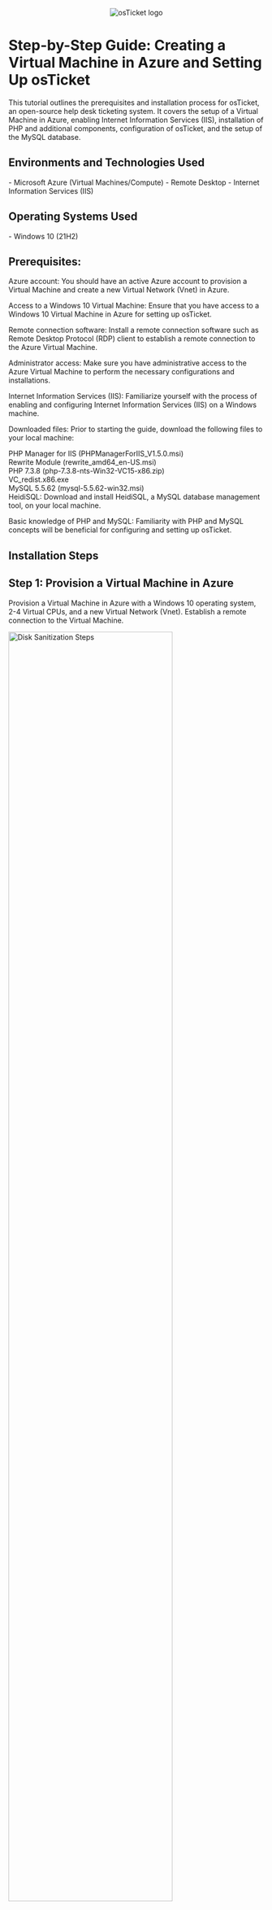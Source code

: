<p align="center">
<img src="https://i.imgur.com/r7UlOH2.png" alt="osTicket logo"/>
</p>

<h1>Step-by-Step Guide: Creating a Virtual Machine in Azure and Setting Up osTicket</h1>
This tutorial outlines the prerequisites and installation process for osTicket, an open-source help desk ticketing system. It covers the setup of a Virtual Machine in Azure, enabling Internet Information Services (IIS), installation of PHP and additional components, configuration of osTicket, and the setup of the MySQL database.<br />
<h2>Environments and Technologies Used</h2>
- Microsoft Azure (Virtual Machines/Compute)
- Remote Desktop
- Internet Information Services (IIS)
<h2>Operating Systems Used </h2>
- Windows 10 (21H2)
<h2>Prerequisites:</h2>
Azure account: You should have an active Azure account to provision a Virtual Machine and create a new Virtual Network (Vnet) in Azure.<br>

Access to a Windows 10 Virtual Machine: Ensure that you have access to a Windows 10 Virtual Machine in Azure for setting up osTicket.<br>

Remote connection software: Install a remote connection software such as Remote Desktop Protocol (RDP) client to establish a remote connection to the Azure Virtual Machine.<br>

Administrator access: Make sure you have administrative access to the Azure Virtual Machine to perform the necessary configurations and installations.<br>

Internet Information Services (IIS): Familiarize yourself with the process of enabling and configuring Internet Information Services (IIS) on a Windows machine.<br>

Downloaded files: Prior to starting the guide, download the following files to your local machine:<br>

PHP Manager for IIS (PHPManagerForIIS_V1.5.0.msi)<br>
Rewrite Module (rewrite_amd64_en-US.msi)<br>
PHP 7.3.8 (php-7.3.8-nts-Win32-VC15-x86.zip)<br>
VC_redist.x86.exe<br>
MySQL 5.5.62 (mysql-5.5.62-win32.msi)<br>
HeidiSQL: Download and install HeidiSQL, a MySQL database management tool, on your local machine.<br>

Basic knowledge of PHP and MySQL: Familiarity with PHP and MySQL concepts will be beneficial for configuring and setting up osTicket.<br>
<h2>Installation Steps</h2>

  <h2>Step 1: Provision a Virtual Machine in Azure</h2>
  <p>Provision a Virtual Machine in Azure with a Windows 10 operating system, 2-4 Virtual CPUs, and a new Virtual Network (Vnet). Establish a remote connection to the Virtual Machine.</p>

  <p>
  <img src="https://i.imgur.com/3wkonsP.png" height="80%" width="80%" alt="Disk Sanitization Steps"/>
  </p>
  
  <h2>Step 2: Configure Internet Information Services (IIS)</h2>
  <p>
    a. Navigate to Control Panel -> Programs -> Turn Windows Features On or Off.<br>
    b. Select "Internet Information Services," expand the options for IIS, World Wide Web Services, and Application Development Features.<br>
    c. Enable Common HTTP Features and CGI. Click OK.<br>
    d. Verify the functionality of IIS by entering "127.0.0.1" in the search bar.
  </p>

  <p>
  <img src="https://i.imgur.com/TzY5klG.png" height="80%" width="80%" alt="Disk Sanitization Steps"/>
  </p>
  
  <h2>Step 3: Install additional components for osTicket</h2>
  <p>
    a. Download and install PHP Manager for IIS (PHPManagerForIIS_V1.5.0.msi).<br>
    b. Download and install the Rewrite Module (rewrite_amd64_en-US.msi).<br>
    c. Create the directory C:\PHP.<br>
    d. Download PHP 7.3.8 (php-7.3.8-nts-Win32-VC15-x86.zip) and extract its contents into the C:\PHP directory.<br>
    e. Download and install VC_redist.x86.exe (required for PHP).<br>
    f. Download and install MySQL 5.5.62 (mysql-5.5.62-win32.msi) with the Standard Configuration, setting the password as "Password1."
  </p>
  
  <h2>Step 4: Configure PHP with IIS</h2>
  <p>
    a. Open IIS Manager as an administrator and launch PHP Manager.<br>
    b. Register a new PHP version by browsing to php-cgi.exe (located within the PHP installation).<br>
    c. Restart IIS within IIS Manager app.
  </p>

  <p>
  <img src="https://i.imgur.com/6n4nCAt.png" height="80%" width="80%" alt="Disk Sanitization Steps"/>
  </p>
  
  <h2>Step 5: Install osTicket v1.15.8</h2>
  <p>
    a. Download osTicket and extract its contents.<br>
    b. Rename the "upload" folder to "osTicket" and move it to C:\inetpub\wwwroot.<br>
    c. Stop and start the IIS server to reload the configuration.<br>
    d. Access the osTicket site by navigating to sites -> Default -> osTicket and clicking "Browse *:80" on the right.
  </p>

  <p>
  <img src="https://i.imgur.com/wF9KLI4.png" height="80%" width="80%" alt="Disk Sanitization Steps"/>
  </p>
  
  <h2>Step 6: Enable the required PHP extensions</h2>
  <p>
    a. In IIS, navigate to sites -> Default -> osTicket.<br>
    b. Open PHP Manager, double-click on "Enable or disable an extension."<br>
    c. Enable the following extensions: php_imap.dll, php_intl.dll, and php_opcache.dll.<br>
    d. Refresh the osTicket site in your browser to observe the changes.
  </p>

  <p>
  <img src="https://i.imgur.com/HVujQKF.png" height="80%" width="80%" alt="Disk Sanitization Steps"/>
  </p>
  
  <h2>Step 7: Rename and configure ost-config.php</h2>
  <p>
    a. Rename ost-sampleconfig.php (located in C:\inetpub\wwwroot\osTicket\include) to ost-config.php.<br>
    b. Adjust the permissions for ost-config.php by accessing its properties -> security -> advanced -> disabling inheritance -> removing all permissions.<br>
    c. Add a new principal named "Everyone" with all permissions. Click OK and apply the changes.
  </p>

  <p>
  <img src="https://i.imgur.com/Pz98age.png" height="80%" width="80%" alt="Disk Sanitization Steps"/>
  </p>
  
  <h2>Step 8: Complete the osTicket setup in the browser</h2>
  <p>
    a. Click "Continue" on the osTicket site.<br>
    b. Provide a name for your help desk and specify the default email address for receiving customer emails.<br>
    c. Fill in all the necessary details until you reach the database settings.
  </p>
  
  <h2>Step 9: Set up the MySQL database using HeidiSQL</h2>
  <p>
    a. Download and install HeidiSQL.<br>
    b. Open HeidiSQL and create a new session using "root" as the username and "Password1" as the password.<br>
    c. Open the session and create a database called "osTicket."
  </p>

  <p>
  <img src="https://i.imgur.com/UJYHkPz.png" height="80%" width="80%" alt="Disk Sanitization Steps"/>
  </p>
  
  <h2>Step 10: Proceed with the osTicket setup in the browser</h2>
  <p>
    a. Provide "osTicket" as the MySQL Database and "root" as the MySQL Username.
  </p>
  
</body>
</html>

